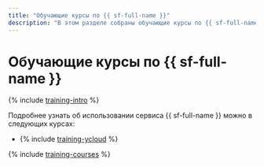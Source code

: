 ```yaml
---
title: "Обучающие курсы по {{ sf-full-name }}"
description: "В этом разделе собраны обучающие курсы по {{ sf-full-name }}."
---
```


# Обучающие курсы по {{ sf-full-name }}

{% include [training-intro](../_includes/training/training-intro.md) %}

Подробнее узнать об использовании сервиса {{ sf-full-name }} можно в следующих курсах:
* {% include [training-ycloud](../_includes/training/training-csi.md) %}

{% include [training-courses](../_includes/training/training-courses.md) %}